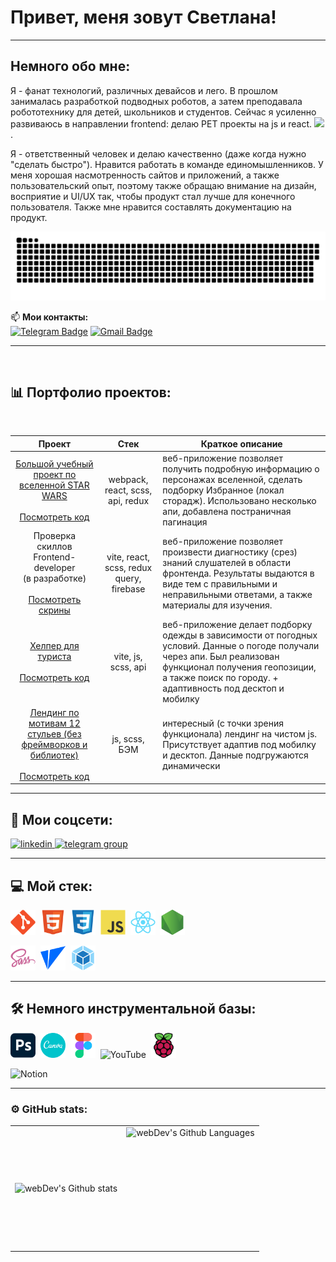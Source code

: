 # Привет, меня зовут Светлана!

---

## Немного обо мне:

Я - фанат технологий, различных девайсов и лего. В прошлом занималась разработкой подводных роботов, а затем преподавала робототехнику для детей, школьников и студентов.
Сейчас я усиленно развиваюсь в направлении frontend: делаю PET проекты на js и react.
<img src="https://media.giphy.com/media/WUlplcMpOCEmTGBtBW/giphy.gif" width="30px"> .


Я - ответственный человек и делаю качественно (даже когда нужно "сделать быстро"). Нравится работать в команде единомышленников.
У меня хорошая насмотренность сайтов и приложений, а также пользовательский опыт, поэтому также обращаю внимание на дизайн, восприятие и UI/UX так, чтобы продукт стал лучше для конечного пользователя.
Также мне нравится составлять документацию на продукт.

<p align="center">
 <img width="600" src="assets/github-snake.svg" alt="snake"/>
</p>

 :mailbox: **Мои контакты:** <br>  [![Telegram Badge](https://img.shields.io/badge/-sv_solomatnikova-blue?style=flat&logo=Telegram&logoColor=white)](https://t.me/Sv_Solomatnikova) [![Gmail Badge](https://img.shields.io/badge/-Gmail-red?style=flat&logo=Gmail&logoColor=white)](mailto:sv.solomatnikova@gmail.com)

---
<br> 

## 📊 Портфолио проектов:
<br> 


Проект|Стек|Краткое описание|
|:-:|:-:|-|
|[Большой учебный проект по вселенной STAR WARS](https://svetk0.github.io/api-cards-react-redux-app) <br> <br> [Посмотреть код](https://github.com/Svetk0/api-cards-react-redux-app)|webpack, react, scss, api, redux|веб-приложение позволяет получить подробную информацию о персонажах вселенной, сделать подборку Избранное (локал сторадж). Использовано несколько апи, добавлена постраничная пагинация
|Проверка скиллов Frontend-developer <br> (в разработке)<br> <br> [Посмотреть скрины](https://github.com/Svetk0/api-cards-react-redux-app)| vite, react, scss, redux query, firebase| веб-приложение позволяет произвести диагностику (срез) знаний слушателей в области фронтенда. Результаты выдаются в виде тем с правильными и неправильными ответами, а также материалы для изучения.|
|[ Хелпер для туриста](https://svetk0.github.io/my-points-app/)<br> <br> [Посмотреть код](https://github.com/Svetk0/my-points-app)|vite, js, scss, api| веб-приложение делает подборку одежды в зависимости от погодных условий. Данные о погоде получали через апи. Был реализован функционал получения геопозиции, а также поиск по городу. + адаптивность под десктоп и мобилку|
|[ Лендинг по мотивам 12 стульев (без фреймворков и библиотек)](https://svetk0.github.io/four-horses-chess-club/)<br> <br> [Посмотреть код](https://github.com/Svetk0/four-horses-chess-club)|js, scss, БЭМ| интересный (с точки зрения функционала) лендинг на чистом js. Присутствует адаптив под мобилку и десктоп. Данные подгружаются динамически|

---

## 🤝 Мои соцсети:

  <div id="badges">
    <a href="https://www.linkedin.com/in/svetlana-solomatnikova-071592b1" target="_blank">
      <img src="https://cdn-icons-png.flaticon.com/512/2504/2504799.png" width="40" height="40" alt="linkedin" />
    </a>
       <!-- <a href="https://www.linkedin.com/in/" target="_blank">
      <img src="https://cdn-icons-png.flaticon.com/512/2504/2504799.png" width="40" height="40" alt="linkedin" />
    </a> -->
    <a href="https://t.me/Sv_Solomatnikova" target="_blank">
      <img src="https://cdn-icons-png.flaticon.com/512/2111/2111646.png" width="40" height="40" alt="telegram group" />
    </a>
   
  </div>

---

## 💻 Мой стек:

<div>
  <img src="https://github.com/devicons/devicon/blob/master/icons/git/git-original.svg" title="git" alt="git" width="40" height="40"/>&nbsp
  <img src="https://github.com/devicons/devicon/blob/master/icons/html5/html5-original.svg" title="html5" alt="html5" width="40" height="40"/>&nbsp
  <img src="https://github.com/devicons/devicon/blob/master/icons/css3/css3-original.svg" title="css" alt="css" width="40" height="40"/>&nbsp
  <img src="https://github.com/devicons/devicon/blob/master/icons/javascript/javascript-original.svg" title="javascript" alt="javascript" width="40" height="40"/>&nbsp
  <img src="https://github.com/devicons/devicon/blob/master/icons/react/react-original.svg" title="reactjs" alt="reactjs" width="40" height="40"/>&nbsp
  <img src="https://github.com/devicons/devicon/blob/master/icons/nodejs/nodejs-original.svg" title="nodejs" alt="nodejs" width="40" height="40"/>&nbsp

<img src="https://github.com/devicons/devicon/blob/master/icons/sass/sass-original.svg" title="sass/scss" alt="sass/scss" width="40" height="40"/>&nbsp;
<img src="https://github.com/devicons/devicon/blob/master/icons/vite/vite-original.svg" title="vite" alt="vite" width="40" height="40"/>&nbsp;
<img src="https://github.com/devicons/devicon/blob/master/icons/webpack/webpack-original.svg" title="webpack" alt="webpack" width="40" height="40"/>&nbsp;

</div>

---

## 🛠 Немного инструментальной базы:

<div>
  
  <img src="https://github.com/devicons/devicon/blob/master/icons/photoshop/photoshop-plain.svg" title="photoshop" alt="photoshop" width="40" height="40"/>&nbsp;
  <img src="https://github.com/devicons/devicon/blob/master/icons/canva/canva-original.svg" title="canva" alt="canva" width="40" height="40"/>&nbsp;
  <img src="https://github.com/devicons/devicon/blob/master/icons/figma/figma-original.svg" title="figma" alt="figma" width="40" height="40"/>&nbsp;
  <img src="https://upload.wikimedia.org/wikipedia/commons/9/9e/YouTube_Logo_%282013-2017%29.svg" title="YouTube" alt="YouTube" width="40" height="40"/>&nbsp;
  <img src="https://github.com/devicons/devicon/blob/master/icons/raspberrypi/raspberrypi-original.svg" title="raspberrypi" alt="raspberrypi" width="40" height="40"/>&nbsp;
  <!-- <img src="https://github.com/devicons/devicon/blob/master/icons/linux/linux-original.svg" title="linux" alt="linux" width="40" height="40"/>&nbsp; -->
  <img src="https://upload.wikimedia.org/wikipedia/commons/e/e9/Notion-logo.svg" title="Notion" alt="Notion" width="40" height="40"/>&nbsp;
</div>

---

### ⚙️ GitHub stats:

<table>
  <tr>
    <td>
      <img align="left" src="http://github-readme-streak-stats.herokuapp.com?user=svetk0&theme=dark&background=000000" alt="webDev's Github stats" />
    </td>
    <td>
      <img height="195px" align="right" alt="webDev's Github Languages" src="https://github-readme-stats-sigma-five.vercel.app/api/top-langs/?username=svetk0&layout=compact&theme=vision-friendly-dark" />
    </td>
  </tr>
</table>
